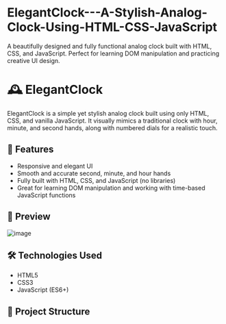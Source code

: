 # ElegantClock---A-Stylish-Analog-Clock-Using-HTML-CSS-JavaScript
A beautifully designed and fully functional analog clock built with HTML, CSS, and JavaScript. Perfect for learning DOM manipulation and practicing creative UI design.

# 🕰️ ElegantClock

ElegantClock is a simple yet stylish analog clock built using only HTML, CSS, and vanilla JavaScript. It visually mimics a traditional clock with hour, minute, and second hands, along with numbered dials for a realistic touch.

## 🌟 Features

- Responsive and elegant UI
- Smooth and accurate second, minute, and hour hands
- Fully built with HTML, CSS, and JavaScript (no libraries)
- Great for learning DOM manipulation and working with time-based JavaScript functions

## 📸 Preview

![image](https://github.com/user-attachments/assets/d5677ebc-e173-4e55-86bd-53b69cf6707a)



## 🛠️ Technologies Used

- HTML5
- CSS3
- JavaScript (ES6+)

## 📁 Project Structure

